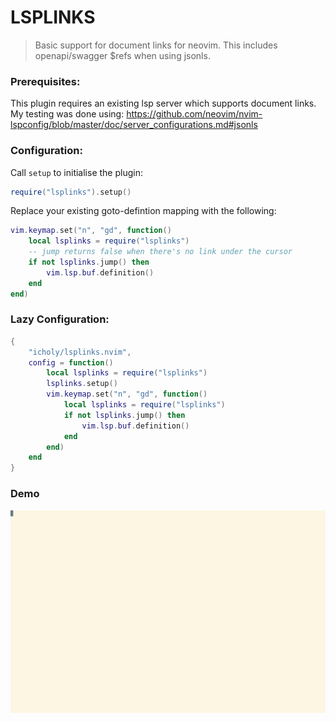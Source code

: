# LSPLINKS

> Basic support for document links for neovim.
> This includes openapi/swagger $refs when using jsonls.

### Prerequisites:

This plugin requires an existing lsp server which supports document links.
My testing was done using: https://github.com/neovim/nvim-lspconfig/blob/master/doc/server_configurations.md#jsonls

### Configuration:

Call `setup` to initialise the plugin:

``` lua
require("lsplinks").setup()
```

Replace your existing goto-defintion mapping with the following:

``` lua
vim.keymap.set("n", "gd", function()
    local lsplinks = require("lsplinks")
    -- jump returns false when there's no link under the cursor
    if not lsplinks.jump() then
        vim.lsp.buf.definition()
    end
end)
```

### Lazy Configuration:

``` lua
{
    "icholy/lsplinks.nvim",
    config = function()
        local lsplinks = require("lsplinks")
        lsplinks.setup()
        vim.keymap.set("n", "gd", function()
            local lsplinks = require("lsplinks")
            if not lsplinks.jump() then
                vim.lsp.buf.definition()
            end
        end)
    end
}
```

### Demo

![](./tty.gif)

